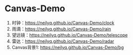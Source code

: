 # Canvas-Demo

1. 时钟：https://neilyq.github.io/Canvas-Demo/clock
2. 雨滴：https://neilyq.github.io/Canvas-Demo/rain
3. 望远镜：https://neilyq.github.io/Canvas-Demo/telescope
4. 雷达：https://neilyq.github.io/Canvas-Demo/radar
5. Canvas背景1: https://neilyq.github.io/Canvas-Demo/bg
